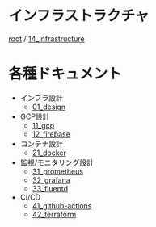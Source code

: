 # インフラストラクチャ

[root](./../../README.md) 
/ [14_infrastructure](./README.md)

# 各種ドキュメント

* インフラ設計
  * [01_design](./01_design/README.md)
* GCP設計
  * [11_gcp](./11_gcp/README.md)
  * [12_firebase](./12_firebase/README.md)
* コンテナ設計
  * [21_docker](./21_docker/README.md)
* 監視/モニタリング設計
  * [31_prometheus](./31_prometheus/README.md)
  * [32_grafana](./32_grafana/README.md)
  * [33_fluentd](./33_fluentd/README.md)
* CI/CD
  * [41_github-actions](./41_github-actions/README.md)
  * [42_terraform](./42_terraform/README.md)
